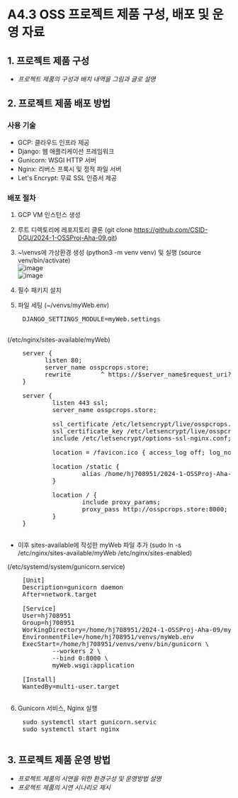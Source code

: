# A4.3 OSS 프로젝트 제품 구성, 배포 및 운영 자료  

## 1. 프로젝트 제품 구성

- *프로젝트 제품의 구성과 배치 내역을 그림과 글로 설명*  
  
## 2. 프로젝트 제품 배포 방법  
### 사용 기술
- GCP: 클라우드 인프라 제공
- Django: 웹 애플리케이션 프레임워크
- Gunicorn: WSGI HTTP 서버
- Nginx: 리버스 프록시 및 정적 파일 서버
- Let's Encrypt: 무료 SSL 인증서 제공

### 배포 절차
1. GCP VM 인스턴스 생성
2. 루트 디렉토리에 레포지토리 클론 (git clone https://github.com/CSID-DGU/2024-1-OSSProj-Aha-09.git)
3. ~\venvs에 가상환경 생성 (python3 -m venv venv) 및 실행 (source venv/bin/activate)<br>
![image](https://github.com/CSID-DGU/2024-1-OSSProj-Aha-09/assets/137899379/36f8c87a-3c59-4cbb-85d0-d76da62fba5d)<br>
![image](https://github.com/CSID-DGU/2024-1-OSSProj-Aha-09/assets/137899379/6ab2cc79-824c-45f1-b903-5b1d6d53cd30)
4. 필수 패키지 설치

5. 파일 세팅
  (~/venvs/myWeb.env)
  <pre>
    DJANGO_SETTINGS_MODULE=myWeb.settings
  </pre>
  
  (/etc/nginx/sites-available/myWeb)
  <pre>
    server {
          listen 80;
          server_name osspcrops.store;
          rewrite        ^ https://$server_name$request_uri? permanent;
    }
    
    server {
            listen 443 ssl;
            server_name osspcrops.store;
    
            ssl_certificate /etc/letsencrypt/live/osspcrops.store/fullchain.pem; # managed by Certbot
            ssl_certificate_key /etc/letsencrypt/live/osspcrops.store/privkey.pem; # managed by Certbot
            include /etc/letsencrypt/options-ssl-nginx.conf; # managed by Certbot
    
            location = /favicon.ico { access_log off; log_not_found off; }
    
            location /static {
                    alias /home/hj708951/2024-1-OSSProj-Aha-09/myWeb/static;
            }
    
            location / {
                    include proxy_params;
                    proxy_pass http://osspcrops.store:8000;
            }
    }
  </pre>
  * 이후 sites-available에 작성한 myWeb 파일 추가 (sudo ln -s /etc/nginx/sites-available/myWeb /etc/nginx/sites-enabled)
  
  (/etc/systemd/system/gunicorn.service)
  <pre>
    [Unit]
    Description=gunicorn daemon
    After=network.target
    
    [Service]
    User=hj708951
    Group=hj708951
    WorkingDirectory=/home/hj708951/2024-1-OSSProj-Aha-09/myWeb
    EnvironmentFile=/home/hj708951/venvs/myWeb.env
    ExecStart=/home/hj708951/venvs/venv/bin/gunicorn \
            --workers 2 \
            --bind 0:8000 \
            myWeb.wsgi:application
    
    [Install]
    WantedBy=multi-user.target
  </pre>
  
  6. Gunicorn 서비스, Nginx 실행
  <pre>
    sudo systemctl start gunicorn.servic
    sudo systemctl start nginx
  </pre>


## 3. 프로젝트 제품 운영 방법  

- *프로젝트 제품의 시연을 위한 환경구성 및 운영방법 설명*
- *프로젝트 제품의 시연 시나리오 제시*  
